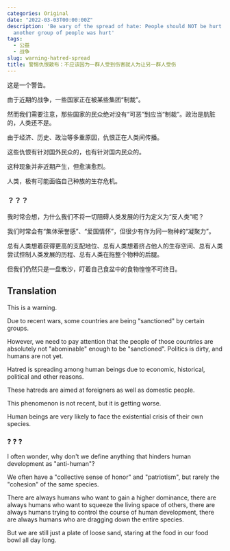 ```yaml
---
categories: Original
date: "2022-03-03T00:00:00Z"
description: 'Be wary of the spread of hate: People should NOT be hurt just because of
  another group of people was hurt'
tags:
  - 公益
  - 战争
slug: warning-hatred-spread
title: 警惕仇恨散布：不应该因为一群人受到伤害就人为让另一群人受伤
---
```


这是一个警告。

由于近期的战争，一些国家正在被某些集团“制裁”。

然而我们需要注意，那些国家的民众绝对没有“可恶”到应当“制裁”。政治是肮脏的，人类还不是。

由于经济、历史、政治等多重原因，仇恨正在人类间传播。

这些仇恨有针对国外民众的，也有针对国内民众的。

这种现象并非近期产生，但愈演愈烈。

人类，极有可能面临自己种族的生存危机。

### ？？？

我时常会想，为什么我们不将一切阻碍人类发展的行为定义为“反人类”呢？

我们时常会有“集体荣誉感”、“爱国情怀”，但很少有作为同一物种的“凝聚力”。

总有人类想着获得更高的支配地位、总有人类想着挤占他人的生存空间、总有人类尝试控制人类发展的历程、总有人类在拖整个物种的后腿。

但我们仍然只是一盘散沙，盯着自己食盆中的食物惶惶不可终日。

## Translation

This is a warning.

Due to recent wars, some countries are being "sanctioned" by certain groups.

However, we need to pay attention that the people of those countries are absolutely not "abominable" enough to be "sanctioned". Politics is dirty, and humans are not yet.

Hatred is spreading among human beings due to economic, historical, political and other reasons.

These hatreds are aimed at foreigners as well as domestic people.

This phenomenon is not recent, but it is getting worse.

Human beings are very likely to face the existential crisis of their own species.

### ? ? ?

I often wonder, why don't we define anything that hinders human development as "anti-human"?

We often have a "collective sense of honor" and "patriotism", but rarely the "cohesion" of the same species.

There are always humans who want to gain a higher dominance, there are always humans who want to squeeze the living space of others, there are always humans trying to control the course of human development, there are always humans who are dragging down the entire species.

But we are still just a plate of loose sand, staring at the food in our food bowl all day long.
